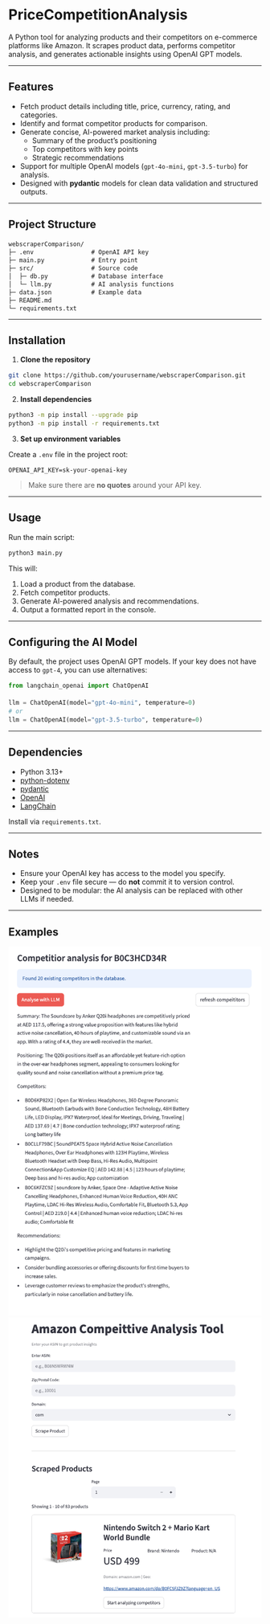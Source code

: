 # PriceCompetitionAnalysis

A Python tool for analyzing products and their competitors on e-commerce platforms like Amazon. It scrapes product data, performs competitor analysis, and generates actionable insights using OpenAI GPT models.

---

## Features

- Fetch product details including title, price, currency, rating, and categories.
- Identify and format competitor products for comparison.
- Generate concise, AI-powered market analysis including:
  - Summary of the product’s positioning
  - Top competitors with key points
  - Strategic recommendations
- Support for multiple OpenAI models (`gpt-4o-mini`, `gpt-3.5-turbo`) for analysis.
- Designed with **pydantic** models for clean data validation and structured outputs.

---

## Project Structure

```
webscraperComparison/
├─ .env                # OpenAI API key
├─ main.py             # Entry point
├─ src/                # Source code
│  ├─ db.py            # Database interface
│  └─ llm.py           # AI analysis functions
├─ data.json           # Example data
├─ README.md
└─ requirements.txt
```

---

## Installation

1. **Clone the repository**

```bash
git clone https://github.com/yourusername/webscraperComparison.git
cd webscraperComparison
```

2. **Install dependencies**

```bash
python3 -m pip install --upgrade pip
python3 -m pip install -r requirements.txt
```

3. **Set up environment variables**

Create a `.env` file in the project root:

```
OPENAI_API_KEY=sk-your-openai-key
```

> Make sure there are **no quotes** around your API key.

---

## Usage

Run the main script:

```bash
python3 main.py
```

This will:

1. Load a product from the database.
2. Fetch competitor products.
3. Generate AI-powered analysis and recommendations.
4. Output a formatted report in the console.

---

## Configuring the AI Model

By default, the project uses OpenAI GPT models. If your key does not have access to `gpt-4`, you can use alternatives:

```python
from langchain_openai import ChatOpenAI

llm = ChatOpenAI(model="gpt-4o-mini", temperature=0)
# or
llm = ChatOpenAI(model="gpt-3.5-turbo", temperature=0)
```

---

## Dependencies

- Python 3.13+
- [python-dotenv](https://pypi.org/project/python-dotenv/)  
- [pydantic](https://pydantic-docs.helpmanual.io/)  
- [OpenAI](https://pypi.org/project/openai/)  
- [LangChain](https://pypi.org/project/langchain/)  

Install via `requirements.txt`.

---

## Notes

- Ensure your OpenAI key has access to the model you specify.  
- Keep your `.env` file secure — do **not** commit it to version control.  
- Designed to be modular: the AI analysis can be replaced with other LLMs if needed.

---
## Examples

![alt text](images/image.png)
![alt text](images/image-1.png)